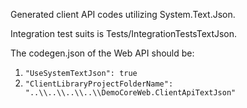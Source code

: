 Generated client API codes utilizing System.Text.Json. 

Integration test suits is Tests/IntegrationTestsTextJson.

The codegen.json of the Web API should be:
1. `"UseSystemTextJson": true`
1. `"ClientLibraryProjectFolderName": "..\\..\\..\\..\\DemoCoreWeb.ClientApiTextJson"`
